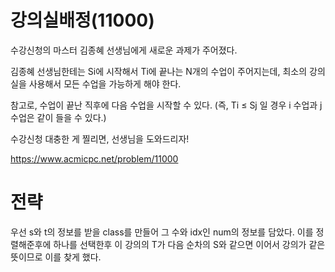 # 강의실배정(11000)

수강신청의 마스터 김종혜 선생님에게 새로운 과제가 주어졌다. 

김종혜 선생님한테는 Si에 시작해서 Ti에 끝나는 N개의 수업이 주어지는데, 최소의 강의실을 사용해서 모든 수업을 가능하게 해야 한다. 

참고로, 수업이 끝난 직후에 다음 수업을 시작할 수 있다. (즉, Ti ≤ Sj 일 경우 i 수업과 j 수업은 같이 들을 수 있다.)

수강신청 대충한 게 찔리면, 선생님을 도와드리자!

https://www.acmicpc.net/problem/11000

# 전략

우선 s와 t의 정보를 받을 class를 만들어 그 수와 idx인 num의 정보를 담았다.
이를 정렬해준후에 하나를 선택한후 이 강의의 T가 다음 순차의 S와 같으면 이어서 강의가 같은 뜻이므로 이를 찾게 했다.
